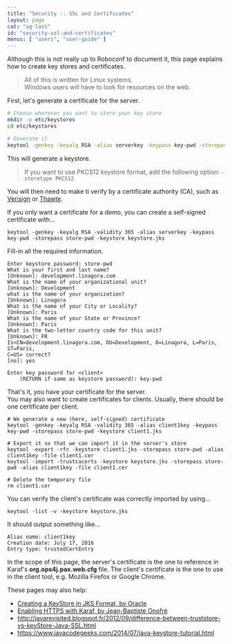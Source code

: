 ```yaml
---
title: "Security :: SSL and Certificates"
layout: page
cat: "ug-last"
id: "security-ssl-and-certificates"
menus: [ "users", "user-guide" ]
---
```


Although this is not really up to Roboconf to document it, this page explains how to create key stores
and certificates.

> All of this is written for Linux systems.  
> Windows users will have to look for resources on the web.
  
First, let's generate a certificate for the server.

```bash
# Choose wherever you want to store your key store
mkdir -p etc/keystores
cd etc/keystores

# Generate it
keytool -genkey -keyalg RSA -alias serverkey -keypass key-pwd -storepass store-pwd -keystore keystore.jks
```

This will generate a keystore.

> If you want to use PKCS12 keystore format, add the following option: `-storetype PKCS12`
  
You will then need to make ti verify by a certificate authority (CA), such as [Verisign](http://www.verisign.com)
or [Thawte](http://www.thawte.com).

If you only want a certificate for a demo, you can create a self-signed certificate with...

```
keytool -genkey -keyalg RSA -validity 365 -alias serverkey -keypass key-pwd -storepass store-pwd -keystore keystore.jks
```

Fill-in all the required information.

```
Enter keystore password: store-pwd
What is your first and last name?
[Unknown]: development.linagora.com
What is the name of your organizational unit?
[Unknown]: Development
what is the name of your organization?
[Unknown]: Linagora
What is the name of your City or Locality?
[Unknown]: Paris
What is the name of your State or Province?
[Unknown]: Paris
What is the two-letter country code for this unit?
[Unknown]: FR
Is<CN=development.linagora.com, OU=Development, O=Linagora, L=Paris, ST=Paris, 
C=US> correct?
[no]: yes

Enter key password for <client>
    (RETURN if same as keystore password): key-pwd
```

That's it, you have your certificate for the server.  
You may also want to create certificates for clients. Usually, there should be one certificate per client.

```properties
# We generate a new (here, self-signed) certificate
keytool -genkey -keyalg RSA -validity 365 -alias client1key -keypass key-pwd -storepass store-pwd -keystore client1.jks

# Export it so that we can import it in the server's store
keytool -export -rfc -keystore client1.jks -storepass store-pwd -alias client1key -file client1.cer
keytool -import -trustcacerts -keystore keystore.jks -storepass store-pwd -alias client1key -file client1.cer

# Delete the temporary file
rm client1.cer
```

You can verify the client's certificate was correctly imported by using...

```
keytool -list -v -keystore keystore.jks
```

It should output something like...

```
Alias name: client1key
Creation date: July 17, 2016
Entry type: trustedCertEntry
```

In the scope of this page, the server's certificate is the one to reference in Karaf's **org.ops4j.pax.web.cfg** file.
The client's certificate is the one to use in the client tool, e.g. Mozilla Firefox or Google Chrome.

These pages may also help:

* [Creating a KeyStore in JKS Format, by Oracle](https://docs.oracle.com/cd/E19509-01/820-3503/ggfen/index.html)
* [Enabling HTTPS with Karaf, by Jean-Baptiste Onofré](http://blog.nanthrax.net/2012/12/how-to-enable-https-certificate-client-auth-with-karaf/)
* http://javarevisited.blogspot.fr/2012/09/difference-between-truststore-vs-keyStore-Java-SSL.html
* https://www.javacodegeeks.com/2014/07/java-keystore-tutorial.html
